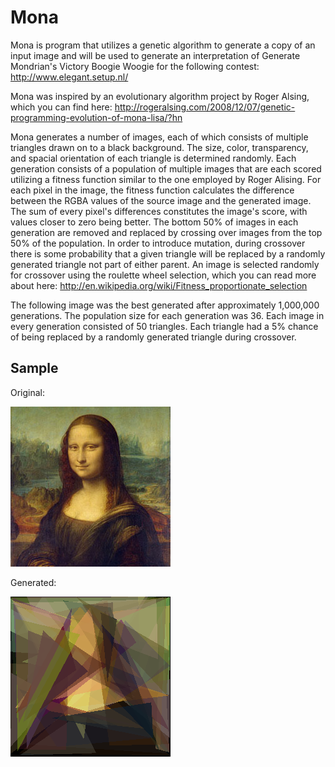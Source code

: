 # Mona

Mona is program that utilizes a genetic algorithm to generate a copy of an input image and will be used to generate an interpretation of Generate Mondrian's Victory Boogie Woogie for the following contest: http://www.elegant.setup.nl/

Mona was inspired by an evolutionary algorithm project by Roger Alsing, which you can find here: http://rogeralsing.com/2008/12/07/genetic-programming-evolution-of-mona-lisa/?hn

Mona generates a number of images, each of which consists of multiple triangles drawn on to a black background. The size, color, transparency, and spacial orientation of each triangle is determined randomly. Each generation consists of a population of multiple images that are each scored utilizing a fitness function similar to the one employed by Roger Alising. For each pixel in the image, the fitness function calculates the difference between the RGBA values of the source image and the generated image. The sum of every pixel's differences constitutes the image's score, with values closer to zero being better. The bottom 50% of images in each generation are removed and replaced by crossing over images from the top 50% of the population. In order to introduce mutation, during crossover there is some probability that a given triangle will be replaced by a randomly generated triangle not part of either parent. An image is selected randomly for crossover using the roulette wheel selection, which you can read more about here: http://en.wikipedia.org/wiki/Fitness_proportionate_selection

The following image was the best generated after approximately 1,000,000 generations. The population size for each generation was 36. Each image in every generation consisted of 50 triangles. Each triangle had a 5% chance of being replaced by a randomly generated triangle during crossover. 

## Sample 

Original: 

![Image Alt](https://github.com/aalfson/mona/raw/master/monaLisa.jpg) 


Generated: 

![Image Alt](https://github.com/aalfson/mona/raw/master/best.png)


